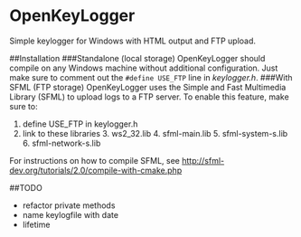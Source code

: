 OpenKeyLogger
=============

Simple keylogger for Windows with HTML output and FTP upload.

##Installation
###Standalone (local storage)
OpenKeyLogger should compile on any Windows machine without additional configuration. Just make sure to comment out the `#define USE_FTP` line in _keylogger.h_.
###With SFML (FTP storage)
OpenKeyLogger uses the Simple and Fast Multimedia Library (SFML) to upload logs to a FTP server. To enable this feature, make sure to: 

1. define USE_FTP in keylogger.h
2. link to these libraries 
    3. ws2_32.lib
	4. sfml-main.lib
	5. sfml-system-s.lib
	6. sfml-network-s.lib

For instructions on how to compile SFML, see http://sfml-dev.org/tutorials/2.0/compile-with-cmake.php

##TODO
- refactor private methods
- name keylogfile with date
- lifetime
